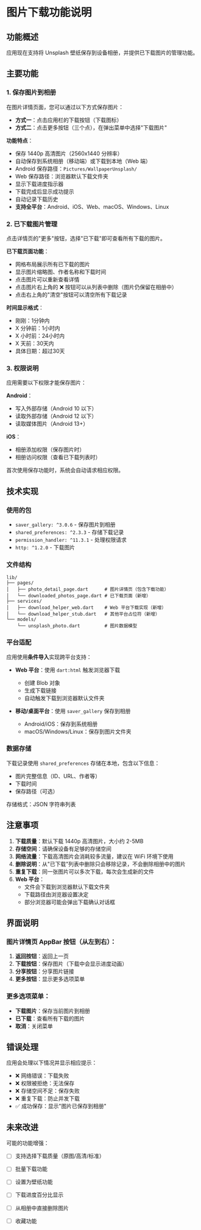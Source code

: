 # 图片下载功能说明

## 功能概述

应用现在支持将 Unsplash 壁纸保存到设备相册，并提供已下载图片的管理功能。

## 主要功能

### 1. 保存图片到相册

在图片详情页面，您可以通过以下方式保存图片：

- **方式一**：点击应用栏的下载按钮（下载图标）
- **方式二**：点击更多按钮（三个点），在弹出菜单中选择"下载图片"

**功能特点**：
- 保存 1440p 高清图片（2560x1440 分辨率）
- 自动保存到系统相册（移动端）或下载到本地（Web 端）
- Android 保存路径：`Pictures/WallpaperUnsplash/`
- Web 保存路径：浏览器默认下载文件夹
- 显示下载进度指示器
- 下载完成后显示成功提示
- 自动记录下载历史
- **支持全平台**：Android、iOS、Web、macOS、Windows、Linux

### 2. 已下载图片管理

点击详情页的"更多"按钮，选择"已下载"即可查看所有下载的图片。

**已下载页面功能**：
- 网格布局展示所有已下载的图片
- 显示图片缩略图、作者名称和下载时间
- 点击图片可以重新查看详情
- 点击图片右上角的 ❌ 按钮可以从列表中删除（图片仍保留在相册中）
- 点击右上角的"清空"按钮可以清空所有下载记录

**时间显示格式**：
- 刚刚：1分钟内
- X 分钟前：1小时内
- X 小时前：24小时内
- X 天前：30天内
- 具体日期：超过30天

### 3. 权限说明

应用需要以下权限才能保存图片：

**Android**：
- 写入外部存储（Android 10 以下）
- 读取外部存储（Android 12 以下）
- 读取媒体图片（Android 13+）

**iOS**：
- 相册添加权限（保存图片时）
- 相册访问权限（查看已下载列表时）

首次使用保存功能时，系统会自动请求相应权限。

## 技术实现

### 使用的包

- `saver_gallery: ^3.0.6` - 保存图片到相册
- `shared_preferences: ^2.3.3` - 存储下载记录
- `permission_handler: ^11.3.1` - 处理权限请求
- `http: ^1.2.0` - 下载图片

### 文件结构

```
lib/
├── pages/
│   ├── photo_detail_page.dart      # 图片详情页（包含下载功能）
│   └── downloaded_photos_page.dart # 已下载页面（新增）
├── services/
│   ├── download_helper_web.dart    # Web 平台下载实现（新增）
│   └── download_helper_stub.dart   # 其他平台占位符（新增）
└── models/
    └── unsplash_photo.dart         # 图片数据模型
```

### 平台适配

应用使用**条件导入**实现跨平台支持：

- **Web 平台**：使用 `dart:html` 触发浏览器下载
  - 创建 Blob 对象
  - 生成下载链接
  - 自动触发下载到浏览器默认文件夹
  
- **移动/桌面平台**：使用 `saver_gallery` 保存到相册
  - Android/iOS：保存到系统相册
  - macOS/Windows/Linux：保存到图片文件夹

### 数据存储

下载记录使用 `shared_preferences` 存储在本地，包含以下信息：
- 图片完整信息（ID、URL、作者等）
- 下载时间
- 保存路径（可选）

存储格式：JSON 字符串列表

## 注意事项

1. **下载质量**：默认下载 1440p 高清图片，大小约 2-5MB
2. **存储空间**：请确保设备有足够的存储空间
3. **网络流量**：下载高清图片会消耗较多流量，建议在 WiFi 环境下使用
4. **删除说明**：从"已下载"列表中删除只会移除记录，不会删除相册中的图片
5. **重复下载**：同一张图片可以多次下载，每次会生成新的文件
6. **Web 平台**：
   - 文件会下载到浏览器默认下载文件夹
   - 下载路径由浏览器设置决定
   - 部分浏览器可能会弹出下载确认对话框

## 界面说明

### 图片详情页 AppBar 按钮（从左到右）：

1. **返回按钮**：返回上一页
2. **下载按钮**：保存图片（下载中会显示进度动画）
3. **分享按钮**：分享图片链接
4. **更多按钮**：显示更多选项菜单

### 更多选项菜单：

- **下载图片**：保存当前图片到相册
- **已下载**：查看所有下载的图片
- **取消**：关闭菜单

## 错误处理

应用会处理以下情况并显示相应提示：

- ❌ 网络错误：下载失败
- ❌ 权限被拒绝：无法保存
- ❌ 存储空间不足：保存失败
- ❌ 重复下载：防止并发下载
- ✅ 成功保存：显示"图片已保存到相册"

## 未来改进

可能的功能增强：
- [ ] 支持选择下载质量（原图/高清/标准）
- [ ] 批量下载功能
- [ ] 设置为壁纸功能
- [ ] 下载进度百分比显示
- [ ] 从相册中直接删除图片
- [ ] 收藏功能

